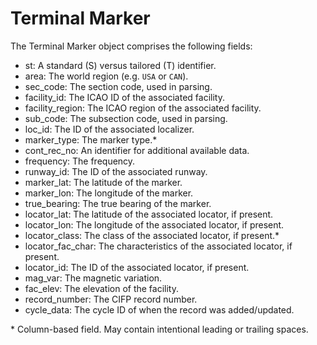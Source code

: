 # Terminal Marker

The Terminal Marker object comprises the following fields:

- st: A standard (S) versus tailored (T) identifier.
- area: The world region (e.g. `USA` or `CAN`).
- sec_code: The section code, used in parsing.
- facility_id: The ICAO ID of the associated facility.
- facility_region: The ICAO region of the associated facility.
- sub_code: The subsection code, used in parsing.
- loc_id: The ID of the associated localizer.
- marker_type: The marker type.\*
- cont_rec_no: An identifier for additional available data.
- frequency: The frequency.
- runway_id: The ID of the associated runway.
- marker_lat: The latitude of the marker.
- marker_lon: The longitude of the marker.
- true_bearing: The true bearing of the marker.
- locator_lat: The latitude of the associated locator, if present.
- locator_lon: The longitude of the associated locator, if present.
- locator_class: The class of the associated locator, if present.\*
- locator_fac_char: The characteristics of the associated locator, if present.
- locator_id: The ID of the associated locator, if present.
- mag_var: The magnetic variation.
- fac_elev: The elevation of the facility.
- record_number: The CIFP record number.
- cycle_data: The cycle ID of when the record was added/updated.

\* Column-based field. May contain intentional leading or trailing spaces.
